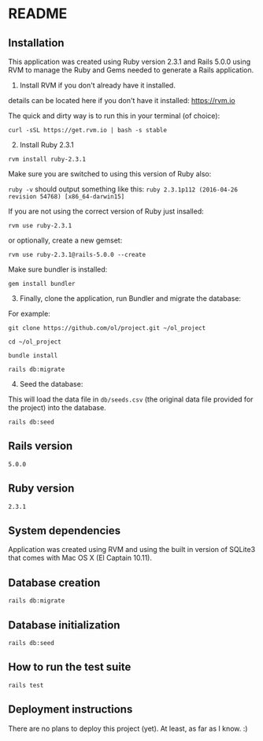 # README

## Installation

This application was created using Ruby version 2.3.1 and Rails 5.0.0 using RVM to manage the Ruby and Gems needed to generate a Rails application.

1. Install RVM if you don't already have it installed.

  details can be located here if you don't have it installed: https://rvm.io

  The quick and dirty way is to run this in your terminal (of choice):

  `curl -sSL https://get.rvm.io | bash -s stable`

2. Install Ruby 2.3.1

  `rvm install ruby-2.3.1`

  Make sure you are switched to using this version of Ruby also:

  `ruby -v` should output something like this: `ruby 2.3.1p112 (2016-04-26 revision 54768) [x86_64-darwin15]`

  If you are not using the correct version of Ruby just insalled:

  `rvm use ruby-2.3.1`

  or optionally, create a new gemset:

  `rvm use ruby-2.3.1@rails-5.0.0 --create`

  Make sure bundler is installed:

  `gem install bundler`

3. Finally, clone the application, run Bundler and migrate the database:

  For example:

  `git clone https://github.com/ol/project.git ~/ol_project`

  `cd ~/ol_project`

  `bundle install`

  `rails db:migrate`

4. Seed the database:

  This will load the data file in `db/seeds.csv` (the original data file provided for the project) into the database.

  `rails db:seed`

## Rails version

`5.0.0`

## Ruby version

`2.3.1`

## System dependencies

Application was created using RVM and using the built in version of SQLite3 that comes with Mac OS X (El Captain 10.11).

## Database creation

`rails db:migrate`

## Database initialization

`rails db:seed`

## How to run the test suite

`rails test`

## Deployment instructions

There are no plans to deploy this project (yet). At least, as far as I know. :)
